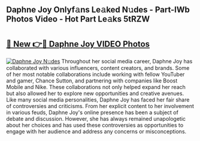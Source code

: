 ## Daphne Joy Onlyf𝚊ns Le𝚊ked N𝚞des - Part-IWb Photos Video - Hot Part Le𝚊ks 5tRZW

# <h2><a href="http://ab85670.deff.icu/?id=Daphne+Joy">🔗 New 👉🔴 Daphne Joy VIDEO Photos</a></h2>

[![Daphne Joy N𝚞des](https://i.imgur.com/rIISA9y.gif)](http://ab85670.deff.icu/?id=Daphne+Joy)
Throughout her social media career, Daphne Joy has collaborated with various influencers, content creators, and brands. Some of her most notable collaborations include working with fellow YouTuber and gamer, Chance Sutton, and partnering with companies like Boost Mobile and Nike. These collaborations not only helped expand her reach but also allowed her to explore new opportunities and creative avenues. Like many social media personalities, Daphne Joy has faced her fair share of controversies and criticisms. From her explicit content to her involvement in various feuds, Daphne Joy's online presence has been a subject of debate and discussion. However, she has always remained unapologetic about her choices and has used these controversies as opportunities to engage with her audience and address any concerns or misconceptions.
